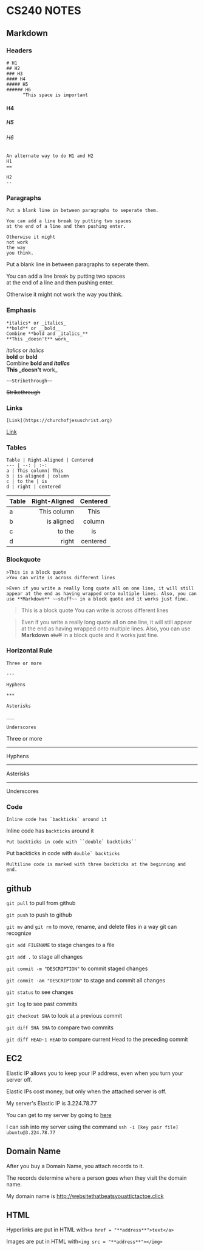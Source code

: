 # CS240 NOTES

## Markdown

### Headers
```
# H1
## H2
### H3
#### H4
##### H5
###### H6
      ^This space is important
```
#### H4
##### H5
###### H6

```
An alternate way to do H1 and H2
H1
==

H2
--
```

### Paragraphs
```
Put a blank line in between paragraphs to seperate them.

You can add a line break by putting two spaces  
at the end of a line and then pushing enter.

Otherwise it might
not work
the way
you think.
```

Put a blank line in between paragraphs to seperate them.

You can add a line break by putting two spaces  
at the end of a line and then pushing enter.

Otherwise it might
not work
the way
you think.

### Emphasis

```
*italics* or _italics_  
**bold** or __bold__  
Combine **bold and _italics_**  
**This _doesn't** work_
```

*italics* or _italics_  
**bold** or __bold__  
Combine **bold and _italics_**  
**This _doesn't** work_

```
~~Strikethrough~~
```
~~Strikethrough~~

### Links

```
[Link](https://churchofjesuschrist.org)
```

[Link](https://churchofjesuschrist.org)

### Tables

```
Table | Right-Aligned | Centered
--- | --: | :-:
a | This column| This 
b | is aligned | column
c | to the | is
d | right | centered
```

Table | Right-Aligned | Centered
--- | --: | :-:
a | This column| This 
b | is aligned | column
c | to the | is
d | right | centered

### Blockquote
```
>This is a block quote
>You can write is across different lines

>Even if you write a really long quote all on one line, it will still appear at the end as having wrapped onto multiple lines. Also, you can use **Markdown** ~~stuff~~ in a block quote and it works just fine.
```

>This is a block quote
>You can write is across different lines

>Even if you write a really long quote all on one line, it will still appear at the end as having wrapped onto multiple lines. Also, you can use **Markdown** ~~stuff~~ in a block quote and it works just fine.

### Horizontal Rule

```
Three or more

---

Hyphens

***

Asterisks

___

Underscores

```

Three or more

---

Hyphens

***

Asterisks

___

Underscores

### Code

``Inline code has `backticks` around it``

Inline code has `backticks` around it

```
Put backticks in code with ``double` backticks``
```

Put backticks in code with ``double` backticks``

```
Multiline code is marked with three backticks at the beginning and end.
```

## github
`git pull` to pull from github

`git push` to push to github

`git mv` and `git rm` to move, rename, and delete files in a way git can recognize

`git add FILENAME` to stage changes to a file

`git add .` to stage all changes

`git commit -m "DESCRIPTION"` to commit staged changes

`git commit -am "DESCRIPTION"` to stage and commit all changes

`git status` to see changes

`git log` to see past commits

`git checkout SHA` to look at a previous commit

`git diff SHA SHA` to compare two commits

`git diff HEAD~1 HEAD` to compare current Head to the preceding commit

## EC2
Elastic IP allows you to keep your IP address, even when you turn your server off.

Elastic IPs cost money, but only when the attached server is off.

My server's Elastic IP is 3.224.78.77

You can get to my server by going to [here](http://3.224.78.77)

I can ssh into my server using the command `ssh -i [key pair file] ubuntu@3.224.78.77`

## Domain Name
After you buy a Domain Name, you attach records to it.

The records determine where a person goes when they visit the domain name.

My domain name is <http://websitethatbeatsyouattictactoe.click>

## HTML
Hyperlinks are put in HTML with`<a href = "**address**">text</a>`

Images are put in HTML with`<img src = "**address**"></img>`
